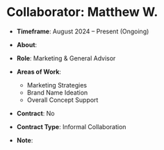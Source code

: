 # Collaborator: Matthew W.

- **Timeframe**: August 2024 – Present (Ongoing)

- **About**: 

- **Role**: Marketing & General Advisor 
  
- **Areas of Work**: 
  - Marketing Strategies
  - Brand Name Ideation
  - Overall Concept Support
    
- **Contract**: No
- **Contract Type**: Informal Collaboration

- **Note**: 
